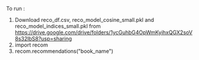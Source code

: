 To run :

1. Download reco_df.csv, reco_model_cosine_small.pkl and reco_model_indices_small.pkl from https://drive.google.com/drive/folders/1ycGuhbG4OpWmKyihxQGX2soV8s32lbS8?usp=sharing
2. import recom
3. recom.recommendations("book_name")

